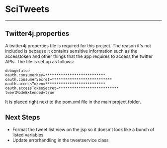 # SciTweets
------------
## Twitter4j.properties
A twitter4j.properties file is required for this project. The reason it's not included is because it contains sensitive information such as the accesstoken and other things that the app requires to access the twitter APIs. The file is set up as follows:
```
debug=false
oauth.consumerKey=***************************
oauth.consumerSecret=***************************
oauth.accessToken=***************************
oauth.accessTokenSecret=***************************
tweetModeExtended=true
```
It is placed right next to the pom.xml file in the main project folder.

## Next Steps
* Format the tweet list view on the jsp so it doesn't look like a bunch of listed variables
* Update errorhandling in the tweetservice class
